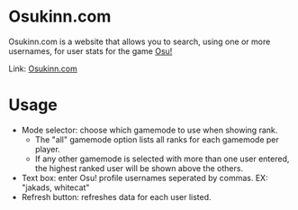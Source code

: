 # Osukinn.com
Osukinn.com is a website that allows you to search, using one or more usernames, for user stats for the game [Osu!](https://osu.ppy.sh/home)

Link: [Osukinn.com](https://www.osukinn.com/)

# Usage
- Mode selector: choose which gamemode to use when showing rank.
  - The "all" gamemode option lists all ranks for each gamemode per player.
  - If any other gamemode is selected with more than one user entered, the highest ranked user will be shown above the others.
- Text box: enter Osu! profile usernames seperated by commas. EX: "jakads, whitecat"
- Refresh button: refreshes data for each user listed.